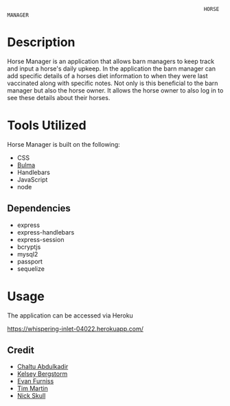                                                                     HORSE MANAGER

# Description

Horse Manager is an application that allows barn managers to keep track and input a horse's daily upkeep. In the application the barn manager can add specific details of a horses diet information to when they were last vaccinated along with specific notes. Not only is this beneficial to the barn manager but also the horse owner. It allows the horse owner to also log in to see these details about their horses.


# Tools Utilized 

Horse Manager is built on the following:

- CSS
- [Bulma](https://bulma.io/)
- Handlebars
- JavaScript
- node

## Dependencies
- express
- express-handlebars
- express-session
- bcryptjs
- mysql2
- passport
- sequelize


# Usage 
The application can be accessed via Heroku

https://whispering-inlet-04022.herokuapp.com/


## Credit

- [Chaltu Abdulkadir](https://github.com/cmabdulkadir)
- [Kelsey Bergstorm](https://github.com/BergstromKelsey)
- [Evan Furniss](https://github.com/evanfurniss) 
- [Tim Martin](https://github.com/TimMartin13) 
- [Nick Skull](https://github.com/NickStull)


